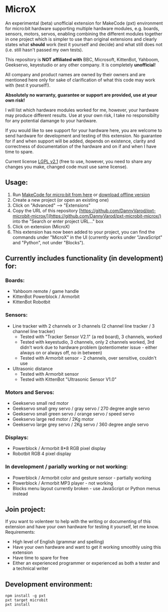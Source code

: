 # MicroX

An experimental (beta) unofficial extension for MakeCode (pxt) environment for micro:bit hardware supporting multiple hardware modules, e.g. boards, sensors, motors, servos, enabling combining the different modules together in one project which is simpler to use than original extensions and clearly states what **should** work (test it yourself and decide) and what still does not (i.e. still hasn't passed my own tests).

This repository is **NOT affiliated with** BBC, Microsoft, KittenBot, Yahboom, Geekservo, keyestudio or any other company. It is completely **unofficial**!

All company and product names are owned by their owners and are mentioned here only for sake of clarification of what this code may work with (test it yourself!).

**Absolutely no warranty, guarantee or support are provided, use at your own risk!**

I will list which hardware modules worked for me, however, your hardware may produce different results. Use at your own risk, I take no responsibilty for any potential damange to your hardware.

If you would like to see support for your hardware here, you are welcome to send hardware for development and testing of this extension. No guarantee for if and when support will be added, depends on existence, clarity and correctness of documentation of the hardware and on if and when I have time to spare.

Current license [LGPL v2.1](https://www.gnu.org/licenses/old-licenses/lgpl-2.1.en.html) (free to use, however, you need to share any changes you make, changed code must use same license).

## Usage:

1. Run [MakeCode for micro:bit from here](https://makecode.microbit.org/) or [download offline version](https://makecode.microbit.org/offline-app)
2. Create a new project (or open an existing one)
3. Click on "Advanced" --> "Extensions"
4. Copy the URL of this repository [https://github.com/DannyVarod/pxt-microbit-microx/](https://github.com/DannyVarod/pxt-microbit-microx/) into the "Search or enter project URL..." box
5. Click on extension (MicroX)
6. This extension has now been added to your project, you can find the commands under "MicroX" in the UI (currently works under "JavaScript" and "Python", not under "Blocks").

## Currently includes functionality (in development) for:

### Boards:

* Yahboom remote / game handle
* KittenBot Powerblock / Armorbit
* KittenBot Robotbit

### Sensors:

* Line tracker with 2 channels or 3 channels (2 channel line tracker / 3 channel line tracker)
    * Tested with "Tracker Sensor V2.1" (a red board), 3 channels, worked
    * Tested with keyestudio, 3 channels, only 2 channels worked, 3rd didn't work due to hardware problem (potentiometer issue - either always on or always off, no in between)
    * Tested with Armorbit sensor - 2 channels, over sensitive, couldn't use
* Ultrasonic distance
    * Tested with Armorbit sensor
    * Tested with KittenBot "Ultrasonic Sensor V1.0"

### Motors and Servos:

* Geekservo small red motor
* Geekservo small grey servo / gray servo / 270 degree angle servo
* Geekservo small green servo / orange servo / speed servo
* Geekservo large red motor / 2Kg motor
* Geekservo large grey servo / 2Kg servo / 360 degree angle servo

### Displays:

* Powerblock / Armorbit 8*8 RGB pixel display
* Robotbit RGB 4 pixel display

### In development / parially working or not working:

* Powerblock / Armorbit color and gesture sensor - partially working
* Powerblock / Armorbit MP3 player - not working
* Blocks menu layout currently broken - use JavaScript or Python menus instead

## Join project:

If you want to volenteer to help with the writing or documenting of this extension and have your own hardware for testing it yourself, let me know.
Requirements:
* High level of English (grammar and spelling)
* Have your own hardware and want to get it working smoothly using this extension
* Have time to spare for free
* Either an experienced programmer or experienced as both a tester and a technical writer

## Development environment:

```
npm install -g pxt
pxt target microbit
pxt install
```
